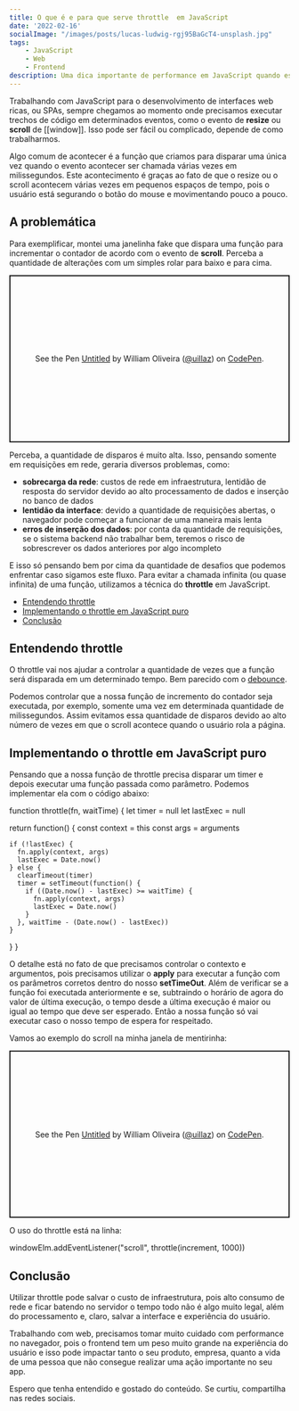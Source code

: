 ```yaml
---
title: O que é e para que serve throttle  em JavaScript
date: '2022-02-16'
socialImage: "/images/posts/lucas-ludwig-rgj95BaGcT4-unsplash.jpg"
tags:
    - JavaScript
    - Web
    - Frontend
description: Uma dica importante de performance em JavaScript quando estamos trabalhando em aplicações web ricas ou as famosas SPAs é o uso de throttle para evitar múltiplas chamadas de uma mesma função, o que pode acarretar em vários problemas.
---
```


Trabalhando com JavaScript para o desenvolvimento de interfaces web ricas, ou SPAs, sempre chegamos ao momento onde precisamos executar trechos de código em determinados eventos, como o evento de __resize__ ou __scroll__ de [[window]]. Isso pode ser fácil ou complicado, depende de como trabalharmos.

Algo comum de acontecer é a função que criamos para disparar uma única vez quando o evento acontecer ser chamada várias vezes em milissegundos. Este acontecimento é graças ao fato de que o resize ou o scroll acontecem várias vezes em pequenos espaços de tempo, pois o usuário está segurando o botão do mouse e movimentando pouco a pouco.

## <a name='Aproblemtica'></a>A problemática

Para exemplificar, montei uma janelinha fake que dispara uma função para incrementar o contador de acordo com o evento de __scroll__. Perceba a quantidade de alterações com um simples rolar para baixo e para cima.

<p class="codepen" data-height="300" data-default-tab="html,result" data-slug-hash="QWOavxG" data-user="uillaz" style="height: 300px; box-sizing: border-box; display: flex; align-items: center; justify-content: center; border: 2px solid; margin: 1em 0; padding: 1em;">
  <span>See the Pen <a href="https://codepen.io/uillaz/pen/QWOavxG">
  Untitled</a> by William Oliveira (<a href="https://codepen.io/uillaz">@uillaz</a>)
  on <a href="https://codepen.io">CodePen</a>.</span>
</p>
<script async src="https://cpwebassets.codepen.io/assets/embed/ei.js"></script>

Perceba, a quantidade de disparos é muito alta. Isso, pensando somente em requisições em rede, geraria diversos problemas, como:

- __sobrecarga da rede__: custos de rede em infraestrutura, lentidão de resposta do servidor devido ao alto processamento de dados e inserção no banco de dados
- __lentidão da interface__: devido a quantidade de requisições abertas, o navegador pode começar a funcionar de uma maneira mais lenta
- __erros de inserção dos dados__: por conta da quantidade de requisições, se o sistema backend não trabalhar bem, teremos o risco de sobrescrever os dados anteriores por algo incompleto

E isso só pensando bem por cima da quantidade de desafios que podemos enfrentar caso sigamos este fluxo. Para evitar a chamada infinita (ou quase infinita) de uma função, utilizamos a técnica do __throttle__ em JavaScript.

<!-- vscode-markdown-toc -->
* [Entendendo throttle](#Entendendothrottle)
* [Implementando o throttle em JavaScript puro](#ImplementandoothrottleemJavaScriptpuro)
* [Conclusão](#Concluso)

<!-- vscode-markdown-toc-config
  numbering=false
  autoSave=true
  /vscode-markdown-toc-config -->
<!-- /vscode-markdown-toc -->

## <a name='Entendendothrottle'></a>Entendendo throttle

O throttle vai nos ajudar a controlar a quantidade de vezes que a função será disparada em um determinado tempo. Bem parecido com o [debounce](/posts/o-que-e-para-que-serve-debounce/). 

Podemos controlar que a nossa função de incremento do contador seja executada, por exemplo, somente uma vez em determinada quantidade de milissegundos. Assim evitamos essa quantidade de disparos devido ao alto número de vezes em que o scroll acontece quando o usuário rola a página.

## <a name='ImplementandoothrottleemJavaScriptpuro'></a>Implementando o throttle em JavaScript puro

Pensando que a nossa função de throttle precisa disparar um timer e depois executar uma função passada como parâmetro. Podemos implementar ela com o código abaixo:

function throttle(fn, waitTime) {
  let timer = null
  let lastExec = null
  
  return function() {
    const context = this
    const args = arguments
    
    if (!lastExec) {
      fn.apply(context, args)
      lastExec = Date.now()
    } else {
      clearTimeout(timer)
      timer = setTimeout(function() {
        if ((Date.now() - lastExec) >= waitTime) {
          fn.apply(context, args)
          lastExec = Date.now()
        }
      }, waitTime - (Date.now() - lastExec))
    }
  }
}

O detalhe está no fato de que precisamos controlar o contexto e argumentos, pois precisamos utilizar o __apply__ para executar a função com os parâmetros corretos dentro do nosso __setTimeOut__. Além de verificar se a função foi executada anteriormente e se, subtraindo o horário de agora do valor de última execução, o tempo desde a última execução é maior ou igual ao tempo que deve ser esperado. Então a nossa função só vai executar caso o nosso tempo de espera for respeitado.

Vamos ao exemplo do scroll na minha janela de mentirinha:

<p class="codepen" data-height="300" data-default-tab="html,result" data-slug-hash="WNXdOXd" data-user="uillaz" style="height: 300px; box-sizing: border-box; display: flex; align-items: center; justify-content: center; border: 2px solid; margin: 1em 0; padding: 1em;">
  <span>See the Pen <a href="https://codepen.io/uillaz/pen/WNXdOXd">
  Untitled</a> by William Oliveira (<a href="https://codepen.io/uillaz">@uillaz</a>)
  on <a href="https://codepen.io">CodePen</a>.</span>
</p>
<script async src="https://cpwebassets.codepen.io/assets/embed/ei.js"></script>

O uso do throttle está na linha:

windowElm.addEventListener("scroll", throttle(increment, 1000))

## <a name='Concluso'></a>Conclusão

Utilizar throttle pode salvar o custo de infraestrutura, pois alto consumo de rede e ficar batendo no servidor o tempo todo não é algo muito legal, além do processamento e, claro, salvar a interface e experiência do usuário.

Trabalhando com web, precisamos tomar muito cuidado com performance no navegador, pois o frontend tem um peso muito grande na experiência do usuário e isso pode impactar tanto o seu produto, empresa, quanto a vida de uma pessoa que não consegue realizar uma ação importante no seu app.

Espero que tenha entendido e gostado do conteúdo. Se curtiu, compartilha nas redes sociais.
